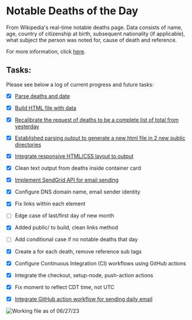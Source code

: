 # Notable Deaths of the Day

From Wikipedia's real-time notable deaths page. Data consists of name, age, country of citizenship at birth, subsequent nationality (if applicable), what subject the person was noted for, cause of death and reference.

For more information, click [here](https://en.wikipedia.org/wiki/Deaths_in_2023).

## Tasks:

Please see below a log of current progress and future tasks:

 * [x] [Parse deaths and date](https://github.com/nicoestrada/deaths-today/commit/1e45c906d62061b2c4aafbab5dd61e47fa41faec)
 * [x] [Build HTML file with data](https://github.com/nicoestrada/deaths-today/commit/d56174f33c90d7462ef49d4641b32684eb9ffac9)
 * [x] [Recalibrate the request of deaths to be a complete list of total from yesterday](https://github.com/nicoestrada/deaths-today/commit/74f99790c945687196387a12a4840373d83fada2)
 * [x] [Established parsing output to generate a new html file in 2 new public directories](https://github.com/nicoestrada/deaths-today/commit/74f99790c945687196387a12a4840373d83fada2)
 * [x] [Integrate responsive HTML/CSS layout to output](https://github.com/nicoestrada/deaths-today/commit/74f99790c945687196387a12a4840373d83fada2)
 * [x] Clean text output from deaths inside container card
 * [x] [Implement SendGrid API for email sending](https://github.com/nicoestrada/deaths.today/commit/a2acc656b4e6957abe018137af7a571ea37acdc6)
 * [x] Configure DNS domain name, email sender identity
 * [x] Fix links within each element
 * [ ] Edge case of last/first day of new month
 * [x] Added public/ to build, clean links method
 * [ ] Add conditional case if no notable deaths that day
 * [x] Create a for each death, remove reference sub tags
 * [x] Configure Continuous Integration (CI) workflows using GitHub actions
 * [x] Integrate the checkout, setup-node, push-action actions
 * [x] Fix moment to reflect CDT time, not UTC
 * [x] [Integrate GitHub action workflow for sending daily email](https://github.com/nicoestrada/deaths.today/commit/cd40df4efceb24945ddac05dbb86733be78c82aa)


 ![Working file as of 06/27/23](https://github.com/nicoestrada/deaths.today/blob/workflow-branch/public/2023/June/product.png?raw=true)
